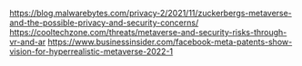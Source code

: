 https://blog.malwarebytes.com/privacy-2/2021/11/zuckerbergs-metaverse-and-the-possible-privacy-and-security-concerns/
https://cooltechzone.com/threats/metaverse-and-security-risks-through-vr-and-ar
https://www.businessinsider.com/facebook-meta-patents-show-vision-for-hyperrealistic-metaverse-2022-1